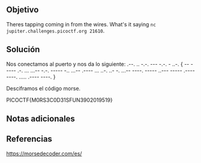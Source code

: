 ## Objetivo
Theres tapping coming in from the wires. What's it saying `nc jupiter.challenges.picoctf.org 21610`.
## Solución
Nos conectamos al puerto y nos da lo siguiente:
.--. .. -.-. --- -.-. - ..-. { -- ----- .-. ... ...-- -.-. ----- -.. ...-- .---- ... ..-. ..- -. ...-- ----. ----- ..--- ----- .---- ----. ..... .---- ----. }

Desciframos el código morse.

PICOCTF{M0RS3C0D31SFUN3902019519}
## Notas adicionales

## Referencias
https://morsedecoder.com/es/